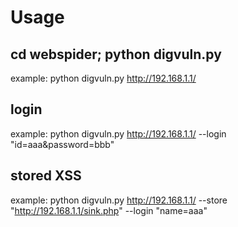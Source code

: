 # Usage

## cd webspider; python digvuln.py <url>
example:
python digvuln.py http://192.168.1.1/

## login
example:
python digvuln.py http://192.168.1.1/ --login "id=aaa&password=bbb"

## stored XSS
example:
python digvuln.py http://192.168.1.1/ --store "http://192.168.1.1/sink.php" --login "name=aaa"
